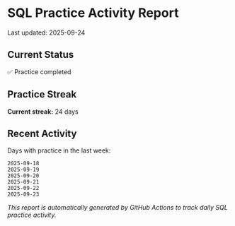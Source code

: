 # SQL Practice Activity Report

Last updated: 2025-09-24

## Current Status

✅ Practice completed

## Practice Streak

**Current streak:** 24 days

## Recent Activity

Days with practice in the last week:

```
2025-09-18
2025-09-19
2025-09-20
2025-09-21
2025-09-22
2025-09-23
```

*This report is automatically generated by GitHub Actions to track daily SQL practice activity.*
